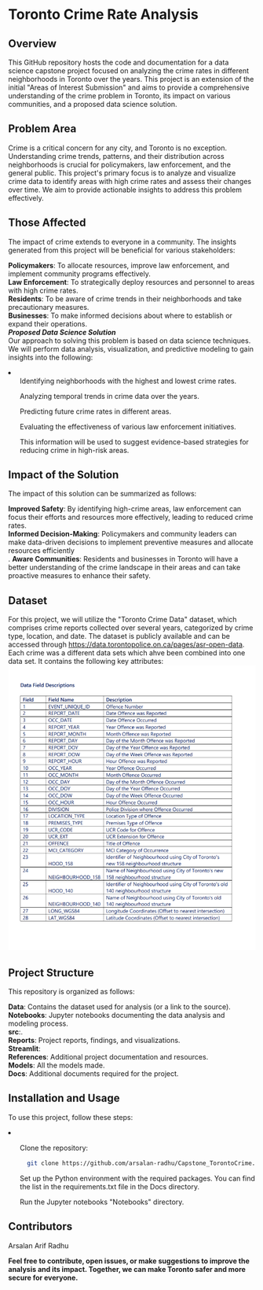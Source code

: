 
# Toronto Crime Rate Analysis
## Overview
This GitHub repository hosts the code and documentation for a data science capstone project focused on analyzing the crime rates in different neighborhoods in Toronto over the years. This project is an extension of the initial "Areas of Interest Submission" and aims to provide a comprehensive understanding of the crime problem in Toronto, its impact on various communities, and a proposed data science solution.

## Problem Area
Crime is a critical concern for any city, and Toronto is no exception. Understanding crime trends, patterns, and their distribution across neighborhoods is crucial for policymakers, law enforcement, and the general public. This project's primary focus is to analyze and visualize crime data to identify areas with high crime rates and assess their changes over time. We aim to provide actionable insights to address this problem effectively.

## Those Affected
The impact of crime extends to everyone in a community. The insights generated from this project will be beneficial for various stakeholders:

<b>Policymakers</b>: To allocate resources, improve law enforcement, and implement community programs effectively.</br>
<b>Law Enforcement</b>: To strategically deploy resources and personnel to areas with high crime rates.</br>
<b>Residents</b>: To be aware of crime trends in their neighborhoods and take precautionary measures.</br>
<b>Businesses</b>: To make informed decisions about where to establish or expand their operations.</br>
<b><i>Proposed Data Science Solution</i></b></br>
Our approach to solving this problem is based on data science techniques. We will perform data analysis, visualization, and predictive modeling to gain insights into the following:
<li>
    <ul>Identifying neighborhoods with the highest and lowest crime rates.</ul>
    <ul>Analyzing temporal trends in crime data over the years.</ul>
    <ul>Predicting future crime rates in different areas.</ul>
    <ul>Evaluating the effectiveness of various law enforcement initiatives.</ul>
    <ul>This information will be used to suggest evidence-based strategies for reducing crime in high-risk areas.</ul>
</li>

## Impact of the Solution
The impact of this solution can be summarized as follows:

<b>Improved Safety</b>: By identifying high-crime areas, law enforcement can focus their efforts and resources more effectively, leading to reduced crime rates.</br>
<b>Informed Decision-Making</b>: Policymakers and community leaders can make data-driven decisions to implement preventive measures and allocate resources efficiently</br>.
<b>Aware Communities</b>: Residents and businesses in Toronto will have a better understanding of the crime landscape in their areas and can take proactive measures to enhance their safety.</br>

## Dataset
For this project, we will utilize the "Toronto Crime Data" dataset, which comprises crime reports collected over several years, categorized by crime type, location, and date. The dataset is publicly available and can be accessed through https://data.torontopolice.on.ca/pages/asr-open-data. Each crime was a different data sets which ahve been combined into one data set. It contains the following key attributes:
![App Screenshot](./References/Screenshot%202023-10-11%20153422.png) 


## Project Structure
This repository is organized as follows:

<b>Data</b>: Contains the dataset used for analysis (or a link to the source).</br>
<b>Notebooks</b>: Jupyter notebooks documenting the data analysis and modeling process.</br>
<b>src</b>:.</br>
<b>Reports</b>: Project reports, findings, and visualizations.</br>
<b>Streamlit</b>: </br>
<b>References</b>: Additional project documentation and resources.</br>
<b>Models</b>: All the models made.</br>
<b>Docs</b>: Additional documents required for the project.</br>

## Installation and Usage
To use this project, follow these steps:
<li>
<ol>

Clone the repository: 
~~~bash  
  git clone https://github.com/arsalan-radhu/Capstone_TorontoCrime.git 
~~~

</ol>
<ol>Set up the Python environment with the required packages. You can find the list in the requirements.txt file in the Docs directory.</ol>
<ol>Run the Jupyter notebooks  "Notebooks" directory.</ol>

## Contributors
Arsalan Arif Radhu

<b>
Feel free to contribute, open issues, or make suggestions to improve the analysis and its impact. Together, we can make Toronto safer and more secure for everyone.
</b>